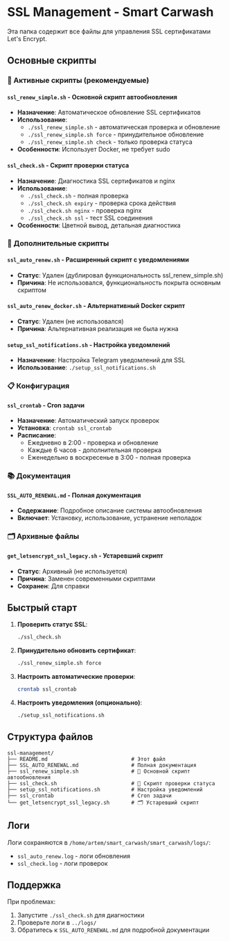 # SSL Management - Smart Carwash

Эта папка содержит все файлы для управления SSL сертификатами Let's Encrypt.

## Основные скрипты

### 🚀 Активные скрипты (рекомендуемые)

#### `ssl_renew_simple.sh` - Основной скрипт автообновления
- **Назначение**: Автоматическое обновление SSL сертификатов
- **Использование**: 
  - `./ssl_renew_simple.sh` - автоматическая проверка и обновление
  - `./ssl_renew_simple.sh force` - принудительное обновление
  - `./ssl_renew_simple.sh check` - только проверка статуса
- **Особенности**: Использует Docker, не требует sudo

#### `ssl_check.sh` - Скрипт проверки статуса
- **Назначение**: Диагностика SSL сертификатов и nginx
- **Использование**:
  - `./ssl_check.sh` - полная проверка
  - `./ssl_check.sh expiry` - проверка срока действия
  - `./ssl_check.sh nginx` - проверка nginx
  - `./ssl_check.sh ssl` - тест SSL соединения
- **Особенности**: Цветной вывод, детальная диагностика

### 🔧 Дополнительные скрипты

#### `ssl_auto_renew.sh` - Расширенный скрипт с уведомлениями
- **Статус**: Удален (дублировал функциональность ssl_renew_simple.sh)
- **Причина**: Не использовался, функциональность покрыта основным скриптом

#### `ssl_auto_renew_docker.sh` - Альтернативный Docker скрипт
- **Статус**: Удален (не использовался)
- **Причина**: Альтернативная реализация не была нужна

#### `setup_ssl_notifications.sh` - Настройка уведомлений
- **Назначение**: Настройка Telegram уведомлений для SSL
- **Использование**: `./setup_ssl_notifications.sh`

### 📋 Конфигурация

#### `ssl_crontab` - Cron задачи
- **Назначение**: Автоматический запуск проверок
- **Установка**: `crontab ssl_crontab`
- **Расписание**:
  - Ежедневно в 2:00 - проверка и обновление
  - Каждые 6 часов - дополнительная проверка
  - Еженедельно в воскресенье в 3:00 - полная проверка

### 📚 Документация

#### `SSL_AUTO_RENEWAL.md` - Полная документация
- **Содержание**: Подробное описание системы автообновления
- **Включает**: Установку, использование, устранение неполадок

### 🗂️ Архивные файлы

#### `get_letsencrypt_ssl_legacy.sh` - Устаревший скрипт
- **Статус**: Архивный (не используется)
- **Причина**: Заменен современными скриптами
- **Сохранен**: Для справки

## Быстрый старт

1. **Проверить статус SSL**:
   ```bash
   ./ssl_check.sh
   ```

2. **Принудительно обновить сертификат**:
   ```bash
   ./ssl_renew_simple.sh force
   ```

3. **Настроить автоматические проверки**:
   ```bash
   crontab ssl_crontab
   ```

4. **Настроить уведомления (опционально)**:
   ```bash
   ./setup_ssl_notifications.sh
   ```

## Структура файлов

```
ssl-management/
├── README.md                           # Этот файл
├── SSL_AUTO_RENEWAL.md                 # Полная документация
├── ssl_renew_simple.sh                 # 🚀 Основной скрипт автообновления
├── ssl_check.sh                        # 🚀 Скрипт проверки статуса
├── setup_ssl_notifications.sh          # Настройка уведомлений
├── ssl_crontab                         # Cron задачи
└── get_letsencrypt_ssl_legacy.sh       # 🗂️ Устаревший скрипт
```

## Логи

Логи сохраняются в `/home/artem/smart_carwash/smart_carwash/logs/`:
- `ssl_auto_renew.log` - логи обновления
- `ssl_check.log` - логи проверок

## Поддержка

При проблемах:
1. Запустите `./ssl_check.sh` для диагностики
2. Проверьте логи в `../logs/`
3. Обратитесь к `SSL_AUTO_RENEWAL.md` для подробной документации
